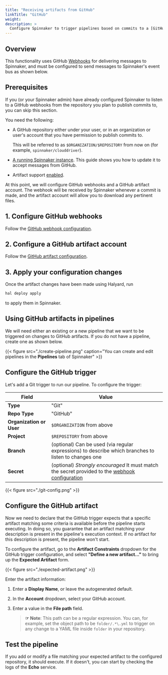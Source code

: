 ```yaml
---
title: "Receiving artifacts from GitHub"
linkTitle: "GitHub"
weight:
description: >
  Configure Spinnaker to trigger pipelines based on commits to a [GitHub](https://github.com) repository and inject changed GitHub files as [artifacts](/docs/reference/artifacts) into a pipeline
---
```


## Overview

This functionality uses GitHub
[Webhooks](https://developer.github.com/webhooks/) for delivering messages to
Spinnaker, and must be configured to send messages to Spinnaker's event bus as
shown below.

## Prerequisites

If you (or your Spinnaker admin) have already configured Spinnaker to listen to
a GitHub webhooks from the repository you plan to publish commits to, you can
skip this section.

You need the following:

* A GitHub repository either under your user, or in an organization or user's
  account that you have permission to publish commits to.

  This will be referred to as `$ORGANIZATION/$REPOSITORY` from now on (for
  example, `spinnaker/clouddriver`).

* [A running Spinnaker instance](/docs/setup/install/). This guide shows you how to
  update it to accept messages from GitHub.

* Artifact support [enabled](/docs/reference/artifacts-with-artifactsrewrite//#enabling-artifact-support).  


At this point, we will configure GitHub webhooks and a GitHub artifact account.
The webhook will be received by Spinnaker whenever a commit is made, and the
artifact account will allow you to download any pertinent files.

## 1. Configure GitHub webhooks

Follow the [GitHub webhook configuration](/docs/setup/other_config/triggers/github/).

## 2. Configure a GitHub artifact account

Follow the [GitHub artifact configuration](/docs/setup/other_config/artifacts/github/).

## 3. Apply your configuration changes

Once the artifact changes have been made using Halyard, run

```bash
hal deploy apply
```

to apply them in Spinnaker.

## Using GitHub artifacts in pipelines

We will need either an existing or a new pipeline that we want to be triggered
on changes to GitHub artifacts. If you do not have a pipeline, create one as shown
below.

{{< figure src="./create-pipeline.png" caption="You can create and edit pipelines in the __Pipelines__ tab of Spinnaker" >}}

## Configure the GitHub trigger

Let's add a Git trigger to run our pipeline. To configure the trigger:

| Field | Value |
|-------|-------|
| __Type__ | "Git" |
| __Repo Type__ | "GitHub" |
| __Organization or User__  | `$ORGANIZATION` from above |
| __Project__ | `$REPOSITORY` from above |
| __Branch__ | (optional) Can be used (via regular expressions) to describe which branches to listen to changes one |
| __Secret__ | (optional) _Strongly encouraged_ It must match the secret provided to the [webhook configuration](/docs/setup/other_config/triggers/github/#configuring-your-github-webhook) |

{{< figure src="./git-config.png" >}}

## Configure the GitHub artifact

Now we need to declare that the GitHub trigger expects that a specific artifact
matching some criteria is available before the pipeline starts executing. In
doing so, you guarantee that an artifact matching your description is present in
the pipeline's execution context. If no artifact for this description is present,
the pipeline won't start.

To configure the artifact, go to the __Artifact Constraints__ dropdown for the
GitHub trigger configuration, and select __"Define a new artifact..."__ to bring
up the __Expected Artifact__ form.

{{< figure src="./expected-artifact.png" >}}

Enter the artifact information:

1. Enter a __Display Name__, or leave the autogenerated default.

1. In the __Account__ dropdown, select your GitHub account.

1. Enter a value in the __File path__ field.

	 > __☞ Note__: This path can be a regular expression. You can, for example,
	 > set the object path to be `folder/.*\.yml` to trigger on any change to a
	 > YAML file inside `folder` in your repository.

## Test the pipeline

If you add or modify a file matching your expected artifact to the configured
repository, it should execute. If it doesn't, you can start by checking the
logs of the __Echo__ service.
